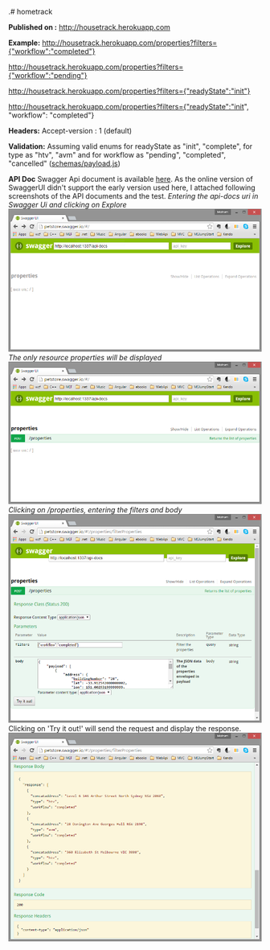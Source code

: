 ﻿.﻿# hometrack

**Published on :**
http://housetrack.herokuapp.com

**Example:**
http://housetrack.herokuapp.com/properties?filters={"workflow":"completed"}

http://housetrack.herokuapp.com/properties?filters={"workflow":"pending"}

http://housetrack.herokuapp.com/properties?filters={"readyState":"init"}

http://housetrack.herokuapp.com/properties?filters={"readyState":"init", "workflow": "completed"}

**Headers:** 
Accept-version : 1 (default)

**Validation:**
Assuming valid enums for readyState as "init", "complete",
for type as "htv", "avm"
and for workflow as "pending", "completed", "cancelled"
([schemas/payload.js](https://github.com/mkokabi/hometrack2/blob/master/schemas/payload.js))

**API Doc**
Swagger Api document is available [here](http://housetrack.herokuapp.com/api-docs). 
As the online version of SwaggerUI didn't support the early version used here, I attached following screenshots of the API documents and the test.
*Entering the api-docs uri in Swagger Ui and clicking on Explore*
![step 1](https://github.com/mkokabi/hometrack2/blob/master/images/Capture-HouseTrack-Api-Swagger-001.PNG)
*The only resource properties will be displayed*
![step 2](https://github.com/mkokabi/hometrack2/blob/master/images/Capture-HouseTrack-Api-Swagger-002.PNG)
*Clicking on /properties, entering the filters and body*
![step 3](https://github.com/mkokabi/hometrack2/blob/master/images/Capture-HouseTrack-Api-Swagger-003.PNG)
Clicking on 'Try it out!' will send the request and display the response.
![step 4](https://github.com/mkokabi/hometrack2/blob/master/images/Capture-HouseTrack-Api-Swagger-004.PNG)